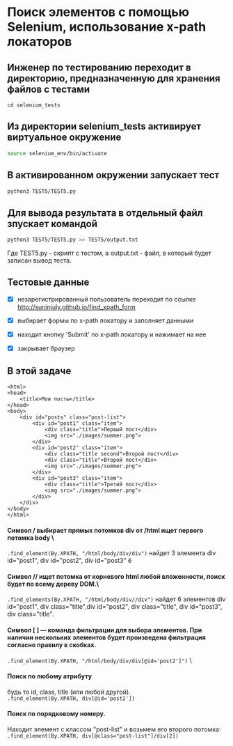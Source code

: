 # Поиск элементов с помощью Selenium, использование x-path локаторов

## Инженер по тестированию переходит в директорию, предназначенную для хранения файлов с тестами
```
cd selenium_tests
```
## Из директории selenium_tests активирует виртуальное окружение
```sh
source selenium_env/bin/activate
```
## В активированном окружении запускает тест 
```sh
python3 TEST5/TEST5.py
```
## Для вывода результата в отдельный файл зпускает командой 
```sh
python3 TEST5/TEST5.py >> TEST5/output.txt
```
Где TEST5.py -  скрипт с тестом, а output.txt - файл, в который будет записан вывод теста.

## Тестовые данные
- [x] незарегистрированный пользователь переходит по ссылке http://suninjuly.github.io/find_xpath_form
- [x] выбирает формы по x-path локатору и заполняет данными
- [x] находит кнопку 'Submit' по x-path локатору и нажимает на нее
- [x] закрывает браузер



## В этой задаче
```
<html>
<head>
    <title>Мои посты</title>
</head>
<body>
    <div id="posts" class="post-list">
        <div id="post1" class="item">
            <div class="title">Первый пост</div>
            <img src="./images/summer.png">
        </div>
        <div id="post2" class="item">
            <div class="title second">Второй пост</div>
            <div class="title">Второй пост</div>
            <img src="./images/summer.png">
        </div>
        <div id="post3" class="item">
            <div class="title">Третий пост</div>
            <img src="./images/summer.png">
        </div>
    </div>
</body>
</html>
```
#### Символ / выбирает прямых потомков div от /html ищет первого потомка body \
```.find_element(By.XPATH, "/html/body/div/div")``` 
 найдет 3 элемента div id="post1", div id="post2", div id="post3" ё

#### Символ // ищет потомка от корневого html любой вложенности, поиск будет по всему дереву DOM.\
```.find_elements(By.XPATH, "/html/body/div//div")``` 
 найдет 6 элементов div id="post1", div class="title",div id="post2", div class="title", div id="post3", div class="title".
#### Символ [ ] — команда фильтрации для выбора элементов. При наличии нескольких элементов будет произведена фильтрация согласно правилу в скобках.
```.find_element(By.XPATH, "/html/body/div/div[@id='post2']")``` \
#### Поиск по любому атрибуту
будь то id, class, title (или любой другой). \
```.find_element(By.XPATH, div[@id='post2'])``` 

#### Поиск по порядковому номеру. 
Находит элемент с классом "post-list" и возьмем его второго потомка: \
```.find_element(By.XPATH, div[@class="post-list"]/div[2])```
